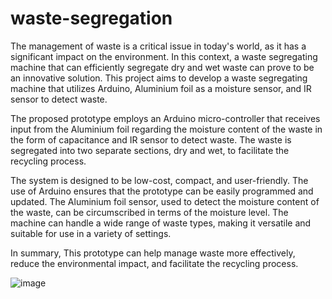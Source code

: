 # waste-segregation
The management of waste is a critical issue in today's world, as it has a significant impact on the environment. In this context, a waste segregating machine that can efficiently segregate dry and wet waste can prove to be an innovative solution. This project aims to develop a waste segregating machine that utilizes Arduino, Aluminium foil as a moisture sensor, and IR sensor to detect waste.

The proposed prototype employs an Arduino micro-controller that receives input from the Aluminium foil regarding the moisture content of the waste in the form of capacitance and IR sensor to detect waste. The waste is segregated into two separate sections, dry and wet, to facilitate the recycling process.

The system is designed to be low-cost, compact, and user-friendly. The use of Arduino ensures that the prototype can be easily programmed and updated. The Aluminium foil sensor, used to detect the moisture content of the waste, can be circumscribed in terms of the moisture level. The machine can handle a wide range of waste types, making it versatile and suitable for use in a variety of settings.

In summary, This prototype can help manage waste more effectively, reduce the environmental impact, and facilitate the recycling process.

![image](https://github.com/TirthD/waste-segregation/assets/90318231/0d6d0d94-c325-48cd-860f-8ec96aa5a746)
